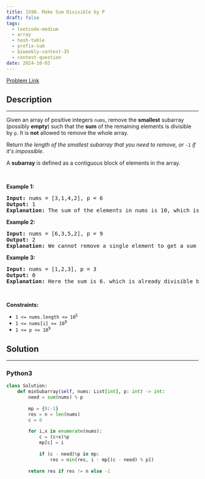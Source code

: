 ```yaml
---
title: 1590. Make Sum Divisible by P
draft: false
tags: 
  - leetcode-medium
  - array
  - hash-table
  - prefix-sum
  - biweekly-contest-35
  - contest-question
date: 2024-10-03
---
```


[Problem Link](https://leetcode.com/problems/make-sum-divisible-by-p/)

## Description

---
<p>Given an array of positive integers <code>nums</code>, remove the <strong>smallest</strong> subarray (possibly <strong>empty</strong>) such that the <strong>sum</strong> of the remaining elements is divisible by <code>p</code>. It is <strong>not</strong> allowed to remove the whole array.</p>

<p>Return <em>the length of the smallest subarray that you need to remove, or </em><code>-1</code><em> if it&#39;s impossible</em>.</p>

<p>A <strong>subarray</strong> is defined as a contiguous block of elements in the array.</p>

<p>&nbsp;</p>
<p><strong class="example">Example 1:</strong></p>

<pre>
<strong>Input:</strong> nums = [3,1,4,2], p = 6
<strong>Output:</strong> 1
<strong>Explanation:</strong> The sum of the elements in nums is 10, which is not divisible by 6. We can remove the subarray [4], and the sum of the remaining elements is 6, which is divisible by 6.
</pre>

<p><strong class="example">Example 2:</strong></p>

<pre>
<strong>Input:</strong> nums = [6,3,5,2], p = 9
<strong>Output:</strong> 2
<strong>Explanation:</strong> We cannot remove a single element to get a sum divisible by 9. The best way is to remove the subarray [5,2], leaving us with [6,3] with sum 9.
</pre>

<p><strong class="example">Example 3:</strong></p>

<pre>
<strong>Input:</strong> nums = [1,2,3], p = 3
<strong>Output:</strong> 0
<strong>Explanation:</strong> Here the sum is 6. which is already divisible by 3. Thus we do not need to remove anything.
</pre>

<p>&nbsp;</p>
<p><strong>Constraints:</strong></p>

<ul>
	<li><code>1 &lt;= nums.length &lt;= 10<sup>5</sup></code></li>
	<li><code>1 &lt;= nums[i] &lt;= 10<sup>9</sup></code></li>
	<li><code>1 &lt;= p &lt;= 10<sup>9</sup></code></li>
</ul>


## Solution

---
### Python3
``` py title='make-sum-divisible-by-p'
class Solution:
    def minSubarray(self, nums: List[int], p: int) -> int:
        need = sum(nums) % p
        
        mp = {0:-1}
        res = n = len(nums)
        c = 0
        
        for i,x in enumerate(nums):
            c = (c+x)%p
            mp[c] = i
            
            if (c - need)%p in mp:
                res = min(res, i - mp[(c - need) % p])
        
        return res if res != n else -1
```

